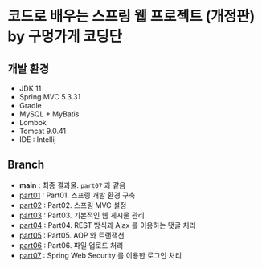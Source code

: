 # 코드로 배우는 스프링 웹 프로젝트 (개정판) by 구멍가게 코딩단

## 개발 환경
- JDK 11
- Spring MVC 5.3.31
- Gradle
- MySQL + MyBatis
- Lombok
- Tomcat 9.0.41
- IDE : Intellij

## Branch
- **main** : 최종 결과물. `part07` 과 같음
- [part01](https://github.com/jaysodev/spring-web-project/tree/part01) : Part01. 스프링 개발 환경 구축
- [part02](https://github.com/jaysodev/spring-web-project/tree/part02) : Part02. 스프링 MVC 설정
- [part03](https://github.com/jaysodev/spring-web-project/tree/part03) : Part03. 기본적인 웹 게시물 관리
- [part04](https://github.com/jaysodev/spring-web-project/tree/part04) : Part04. REST 방식과 Ajax 를 이용하는 댓글 처리
- [part05](https://github.com/jaysodev/spring-web-project/tree/part05) : Part05. AOP 와 트랜잭션
- [part06](https://github.com/jaysodev/spring-web-project/tree/part06) : Part06. 파일 업로드 처리
- [part07](https://github.com/jaysodev/spring-web-project/tree/part07) : Spring Web Security 를 이용한 로그인 처리
